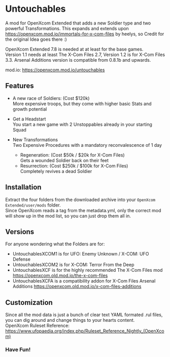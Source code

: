 # Untouchables
A mod for OpenXcom Extended that adds a new Soldier type and two powerful Transformations. This expands and extends upon https://openxcom.mod.io/immortals-for-x-com-files by heelys, so Credit for the original Idea goes there :)

OpenXcom Extended 7.8 is needed at at least for the base games.  
Version 1.1 needs at least The X-Com Files 2.7, Version 1.2 is for X-Com Files 3.3.
Arsenal Additions version is compatible from 0.8.1b and upwards.

mod.io: https://openxcom.mod.io/untouchables

## Features
  - A new race of Soldiers: (Cost $120k)  
    More expensive troops, but they come with higher basic Stats and growth potential  
    
  - Get a Headstart  
    You start a new game with 2 Unstoppables already in your starting Squad
	
  - New Transformations  
    Two Expensive Procedures with a mandatory reconvalescence of 1 day
	- Regeneration: (Cost $50k / $20k for X-Com Files)  
	Gets a wounded Soldier back on their feet
	- Resurrection: (Cost $250k / $100k for X-Com Files)  
	Completely revives a dead Soldier

## Installation
Extract the four folders from the downloaded archive into your `OpenXcom Extended/user/mods` folder.  
Since OpenXcom reads a tag from the metadata.yml, only the correct mod will show up in the mod list, so you can just drop them all in.

## Versions
For anyone wondering what the Folders are for:
   - UntouchablesXCOM1 is for UFO: Enemy Unknown / X-COM: UFO Defense
   - UntouchablesXCOM2 is for X-COM: Terror From the Deep
   - UntouchablesXCF is for the highly recommended The X-Com Files mod https://openxcom.old.mod.io/the-x-com-files
   - UntouchablesXCFA is a compatibility addon for X-Com Files Arsenal Additions https://openxcom.old.mod.io/x-com-files-additions

## Customization
Since all the mod data is just a bunch of clear text YAML formated .rul files, you can dig around and change things to your hearts content.  
OpenXcom Ruleset Reference: https://www.ufopaedia.org/index.php/Ruleset_Reference_Nightly_(OpenXcom)


### Have Fun!
